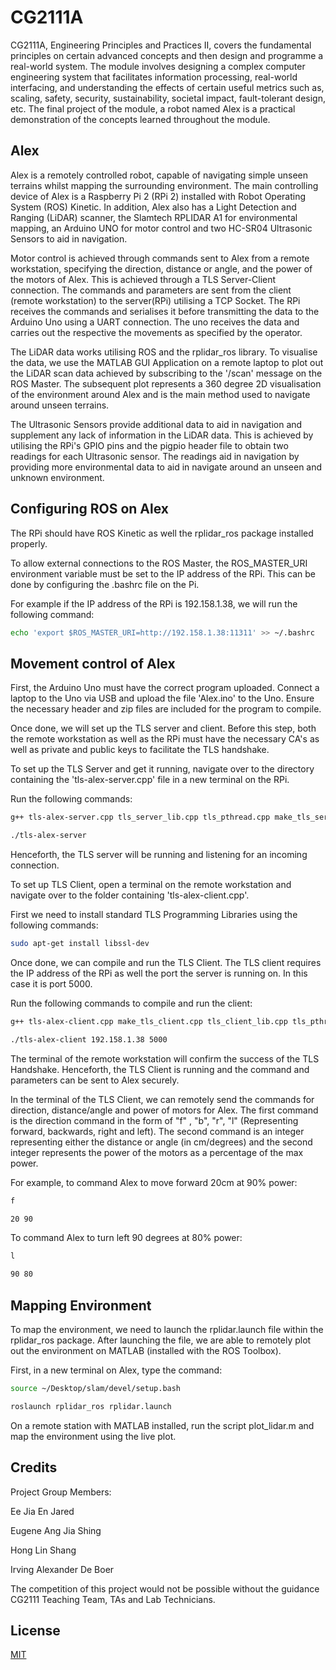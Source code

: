 # CG2111A

CG2111A, Engineering Principles and Practices II, covers the fundamental principles on certain advanced concepts and then design and programme a real-world system. The module involves designing a complex computer engineering system that facilitates information processing, real-world interfacing, and understanding the effects of certain useful metrics such as, scaling, safety, security, sustainability, societal impact, fault-tolerant design, etc. The final project of the module, a robot named Alex is a practical demonstration of the concepts learned throughout the module.

## Alex

Alex is a remotely controlled robot, capable of navigating simple unseen terrains whilst mapping the surrounding environment. The main controlling device of Alex is a Raspberry Pi 2 (RPi 2) installed with Robot Operating System (ROS) Kinetic. In addition, Alex also has a  Light Detection and Ranging (LiDAR) scanner, the Slamtech RPLIDAR A1 for environmental mapping, an Arduino UNO for motor control and two HC-SR04 Ultrasonic Sensors to aid in navigation.

Motor control is achieved through commands sent to Alex from a remote workstation, specifying the direction, distance or angle, and the power of the motors of Alex. This is achieved through a TLS Server-Client connection. The commands and parameters are sent from the client (remote workstation) to the server(RPi) utilising a TCP Socket. The RPi receives the commands and serialises it before transmitting the data to the Arduino Uno using a UART connection. The uno receives the data and carries out the respective the movements as specified by the operator.

The LiDAR data works utilising ROS and the rplidar_ros library. To visualise the data, we use the MATLAB GUI Application on a remote laptop to plot out the LiDAR scan data achieved by subscribing to the '/scan' message on the ROS Master. The subsequent plot represents a 360 degree 2D visualisation of the environment around Alex and is the main method used to navigate around unseen terrains.

The Ultrasonic Sensors provide additional data to aid in navigation and supplement any lack of information in the LiDAR data. This is achieved by utilising the RPi's GPIO pins and the pigpio header file to obtain two readings for each Ultrasonic sensor. The readings aid in navigation by providing more environmental data to aid in navigate around an unseen and unknown environment.


## Configuring ROS on Alex

The RPi should have ROS Kinetic as well the rplidar_ros package installed properly. 

To allow external connections to the ROS Master, the ROS_MASTER_URI environment variable must be set to the IP address of the RPi. This can be done by configuring the .bashrc file on the Pi.

For example if the IP address of the RPi is 192.158.1.38, we will run the following command:

```bash
echo 'export $ROS_MASTER_URI=http://192.158.1.38:11311' >> ~/.bashrc
```

## Movement control of Alex

First, the Arduino Uno must have the correct program uploaded. Connect a laptop to the Uno via USB and upload the file 'Alex.ino' to the Uno. Ensure the necessary header and zip files are included for the program to compile. 


Once done, we will set up the TLS server and client. Before this step, both the remote workstation as well as the RPi must have the necessary CA's as well as private and public keys to facilitate the TLS handshake.

To set up the TLS Server and get it running, navigate over to the directory containing the 'tls-alex-server.cpp' file in a new terminal on the RPi. 

Run the following commands:

```bash
g++ tls-alex-server.cpp tls_server_lib.cpp tls_pthread.cpp make_tls_server.cpp tls_common_lib.cpp serial.cpp serialize.cpp -pthread -lssl -lcrypto -o tls-alex-server

./tls-alex-server
```

Henceforth, the TLS server will be running and listening for an incoming connection.

To set up TLS Client, open a terminal on the remote workstation and navigate over to the folder containing 'tls-alex-client.cpp'. 

First we need to install standard TLS Programming Libraries using the following commands:

```bash
sudo apt-get install libssl-dev
```

Once done, we can compile and run the TLS Client. The TLS client requires the IP address of the RPi as well the port the server is running on. In this case it is port 5000.

Run the following commands to compile and run the client:

```bash
g++ tls-alex-client.cpp make_tls_client.cpp tls_client_lib.cpp tls_pthread.cpp tls_common_lib.cpp -pthread -lssl -lcrypto -o tls-alex-client

./tls-alex-client 192.158.1.38 5000
```
The terminal of the remote workstation will confirm the success of the TLS Handshake. Henceforth, the TLS Client is running and the command and parameters can be sent to Alex securely.


In the terminal of the TLS Client, we can remotely send the commands for direction, distance/angle and power of motors for Alex. The first command is the direction command in the form of "f" , "b", "r", "l" (Representing forward, backwards, right and left). The second command is an integer representing either the distance or angle (in cm/degrees) and the second integer represents the power of the motors as a percentage of the max power. 

For example, to command Alex to move forward 20cm at 90% power:

```bash
f

20 90
```

To command Alex to turn left 90 degrees at 80% power:

```bash
l

90 80
```  


## Mapping Environment

To map the environment, we need to launch the rplidar.launch file within the rplidar_ros package. After launching the file, we are able to remotely plot out the environment on MATLAB (installed with the ROS Toolbox).

First, in a new terminal on Alex, type the command:

```bash
source ~/Desktop/slam/devel/setup.bash

roslaunch rplidar_ros rplidar.launch
```

On a remote station with MATLAB installed, run the script plot_lidar.m and map the environment using the live plot.

## Credits

Project Group Members:

Ee Jia En Jared

Eugene Ang Jia Shing

Hong Lin Shang

Irving Alexander De Boer

The competition of this project would not be possible without the guidance CG2111 Teaching Team, TAs and Lab Technicians.

## License
[MIT](https://choosealicense.com/licenses/mit/)   